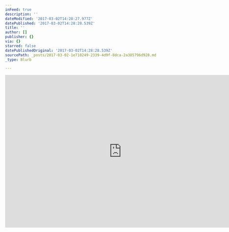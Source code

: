 ```yaml
---
inFeed: true
description: ''
dateModified: '2017-03-02T14:28:27.977Z'
datePublished: '2017-03-02T14:28:28.539Z'
title: ''
author: []
publisher: {}
via: {}
starred: false
datePublishedOriginal: '2017-03-02T14:28:28.539Z'
sourcePath: _posts/2017-03-02-1e718249-2339-4d9f-8dca-2a385796d928.md
_type: Blurb

---
```

<iframe src="https://docs.google.com/forms/d/e/1FAIpQLScdOVsi3x4G0Lhj3\_OM6jahpukJaGd1BQo7SdDcZ\_cg58LITg/viewform?embedded=true" width="760" height="500" frameborder="0" marginheight="0" marginwidth="0"\>Učitavanje...</iframe\>